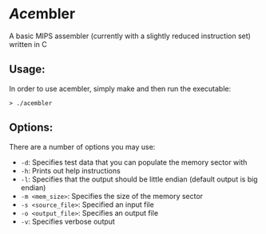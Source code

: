 # *Ace*mbler
A basic MIPS assembler (currently with a slightly reduced instruction set) written in C

## Usage:
In order to use acembler, simply make and then run the executable:
```
> ./acembler
```

## Options:
There are a number of options you may use:
- `-d`: Specifies test data that you can populate the memory sector with
- `-h`: Prints out help instructions
- `-l`: Specifies that the output should be little endian (default output is big endian)
- `-m <mem_size>`: Specifies the size of the memory sector
- `-s <source_file>`: Specified an input file
- `-o <output_file>`: Specifies an output file
- `-v`: Specifies verbose output
